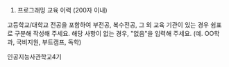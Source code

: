 

1. 프로그래밍 교육 이력 (200자 이내)

고등학교/대학교 전공을 포함하여 부전공, 복수전공, 그 외 교육 기관이 있는 경우 쉼표로 구분해 작성해 주세요. 해당 사항이 없는 경우, "없음"을 입력해 주세요. (예. OO학과, 국비지원, 부트캠프, 독학)

인공지능사관학교4기








